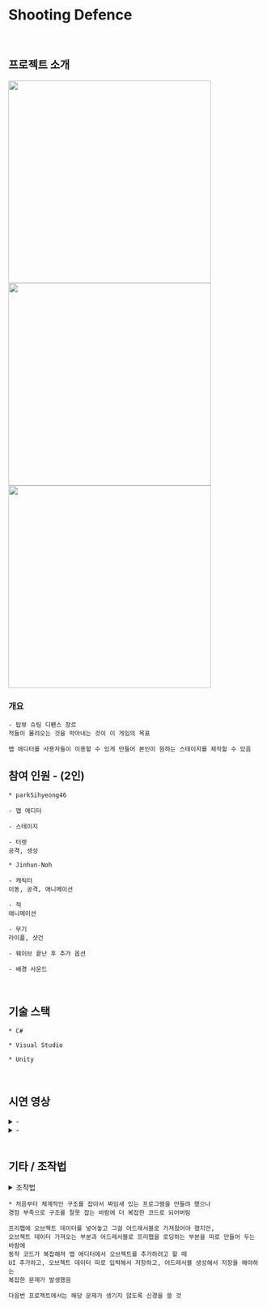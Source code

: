 # Shooting Defence
<br>

## 프로젝트 소개

<div>
<img width="400" src="https://user-images.githubusercontent.com/71202869/246596017-e2de83f6-7218-4d3e-a12e-73b6f29dfdb4.PNG"/>
<img width="400" src="https://github.com/parkSihyeong46/shooting-defence/assets/71202869/6d5ccb61-1795-4f67-9262-f0e246b3c9a3"/>
<img width="400" src="https://user-images.githubusercontent.com/71202869/246596064-48deaa88-5f5f-485c-ae7c-c5b9473050da.PNG"/>
</div>

### 개요
```
- 탑뷰 슈팅 디펜스 장르
적들이 몰려오는 것을 막아내는 것이 이 게임의 목표

맵 에디터를 사용자들이 이용할 수 있게 만들어 본인이 원하는 스테이지를 제작할 수 있음
```

## 참여 인원 - (2인)
```
* parkSihyeong46

- 맵 에디터

- 스테이지

- 터렛
공격, 생성

```
```
* Jinhun-Noh

- 캐릭터
이동, 공격, 애니메이션

- 적
애니메이션

- 무기
라이플, 샷건

- 웨이브 끝난 후 추가 옵션

- 배경 사운드
```

<br>

## 기술 스택
```
* C#

* Visual Studio

* Unity
```

<br>

## 시연 영상
<details>
  <summary>-</summary>
  <img width="976" src=""/>
</details>
<details>
  <summary>-</summary>
  <img width="976" src=""/>
</details>
<br>

## 기타 / 조작법
<details>
  <summary>조작법</summary>
  <table>
    <tr>
      <td><b>조작법</b></td>
      <td><b>W S A D</b></td>
    </tr>
    <tr>
      <td>공격</td>
      <td>클릭</td>
    </tr>
    <tr>
      <td>재장전</td>
      <td>R</td>
    </tr>
  </table>
</details>

```
* 처음부터 체계적인 구조를 잡아서 짜임새 있는 프로그램을 만들려 했으나
경험 부족으로 구조를 잘못 잡는 바람에 더 복잡한 코드로 되어버림

프리팹에 오브젝트 데이터를 넣어놓고 그걸 어드레서블로 가져왔어야 했지만,
오브젝트 데이터 가져오는 부분과 어드레서블로 프리팹을 로딩하는 부분을 따로 만들어 두는 바람에
동작 코드가 복잡해져 맵 에디터에서 오브젝트를 추가하려고 할 때
UI 추가하고, 오브젝트 데이터 따로 입력해서 저장하고, 어드레서블 생성해서 저장을 해야하는
복잡한 문제가 발생했음

다음번 프로젝트에서는 해당 문제가 생기지 않도록 신경을 쓸 것
```
